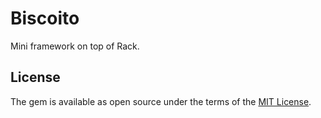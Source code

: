 # Biscoito

Mini framework on top of Rack.

## License

The gem is available as open source under the terms of the [MIT License](http://opensource.org/licenses/MIT).

